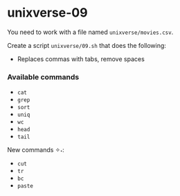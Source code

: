 # unixverse-09


You need to work with a file named `unixverse/movies.csv`.

Create a script `unixverse/09.sh` that does the following:

- Replaces commas with tabs, remove spaces

### Available commands

* `cat`
* `grep`
* `sort`
* `uniq`
* `wc`
* `head`
* `tail`

New commands ✧˖:
* `cut`
* `tr`
* `bc`
* `paste`

